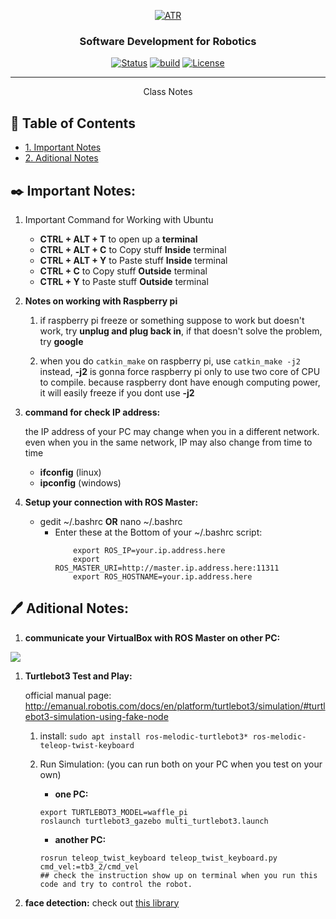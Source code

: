 <p align="center">
  <a href="" rel="noopener">
 <img src="https://raw.githubusercontent.com/ksu-cs-robotics/Software-Development-for-Robotics/master/resources/images/ATR-logo.gif" alt="ATR"></a>
</p>

<h3 align="center">Software Development for Robotics</h3>

<div align="center">

  [![Status](https://img.shields.io/badge/status-active-success.svg)]() 
  [![build](https://img.shields.io/badge/build-melodic-green)]()
  [![License](https://img.shields.io/badge/license-MIT-blue.svg)](/LICENSE)

</div>

---

<p align="center"> Class Notes
</p>

## 📝 Table of Contents
+ [1. Important Notes](#important)
+ [2. Aditional Notes](#additional)

## ✒️ Important Notes: <a name = "important"></a>

1. Important Command for Working with Ubuntu
    - **CTRL + ALT + T** to open up a **terminal**
    - **CTRL + ALT + C** to Copy stuff **Inside** terminal
    - **CTRL + ALT + Y** to Paste stuff **Inside** terminal
    - **CTRL + C** to Copy stuff **Outside** terminal
    - **CTRL + Y** to Paste stuff **Outside** terminal

1. **Notes on working with Raspberry pi**

    1. if raspberry pi freeze or something suppose to work but doesn't work, try **unplug and plug back in**, if that doesn't solve the problem, try **google**

    2. when you do ```catkin_make``` on raspberry pi, use ```catkin_make -j2``` instead, **-j2** is gonna force raspberry pi only to use two core of CPU to compile. because raspberry dont have enough computing power, it will easily freeze if you dont use **-j2**

1. **command for check IP address:**

    the IP address of your PC may change when you in a different network. even when you in the same network, IP may also change from time to time
    - **ifconfig**    (linux)
    - **ipconfig**    (windows)

1. **Setup your connection with ROS Master:**
    - gedit ~/.bashrc **OR** nano ~/.bashrc
        - Enter these at the Bottom of your ~/.bashrc script:
            ```
                export ROS_IP=your.ip.address.here
                export ROS_MASTER_URI=http://master.ip.address.here:11311
                export ROS_HOSTNAME=your.ip.address.here
            ```

## 🖊️ Aditional Notes: <a name = "additional"></a>

1. **communicate your VirtualBox with ROS Master on other PC:**
<img src = "../resources/images/random/network_virtualbox.png">

1. **Turtlebot3 Test and Play:**

    official manual page: http://emanual.robotis.com/docs/en/platform/turtlebot3/simulation/#turtlebot3-simulation-using-fake-node
    1. install: 
    ```sudo apt install ros-melodic-turtlebot3* ros-melodic-teleop-twist-keyboard ```

    2. Run Simulation: (you can run both on your PC when you test on your own)
        - **one PC:**
        ```
        export TURTLEBOT3_MODEL=waffle_pi
        roslaunch turtlebot3_gazebo multi_turtlebot3.launch
        ```
        - **another PC:**
        ```
        rosrun teleop_twist_keyboard teleop_twist_keyboard.py cmd_vel:=tb3_2/cmd_vel
        ## check the instruction show up on terminal when you run this code and try to control the robot.
        ```

1. **face detection:**
    check out [this library](https://pypi.org/project/face_recognition/)